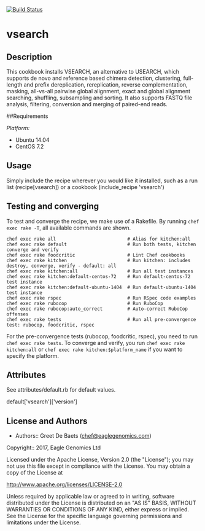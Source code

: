 [![Build Status](https://travis-ci.org/EagleGenomics-cookbooks/vsearch.svg?branch=master)](https://travis-ci.org/EagleGenomics-cookbooks/vsearch)

# vsearch

## Description

This cookbook installs VSEARCH, an alternative to USEARCH, which supports de novo and reference based chimera detection, clustering, full-length and prefix dereplication, rereplication, reverse complementation, masking, all-vs-all pairwise global alignment, exact and global alignment searching, shuffling, subsampling and sorting. It also supports FASTQ file analysis, filtering, conversion and merging of paired-end reads.

##Requirements

*Platform:*

* Ubuntu 14.04
* CentOS 7.2

## Usage
Simply include the recipe wherever you would like it installed, such as a run list (recipe[vsearch]) or a cookbook (include_recipe 'vsearch')


## Testing and converging
To test and converge the recipe, we make use of a Rakefile. By running `chef exec rake -T`, all available commands are shown.

```
chef exec rake all                          # Alias for kitchen:all
chef exec rake default                      # Run both tests, kitchen converge and verify
chef exec rake foodcritic                   # Lint Chef cookbooks
chef exec rake kitchen                      # Run kitchen: includes destroy, converge, verify - default: all
chef exec rake kitchen:all                  # Run all test instances
chef exec rake kitchen:default-centos-72    # Run default-centos-72 test instance
chef exec rake kitchen:default-ubuntu-1404  # Run default-ubuntu-1404 test instance
chef exec rake rspec                        # Run RSpec code examples
chef exec rake rubocop                      # Run RuboCop
chef exec rake rubocop:auto_correct         # Auto-correct RuboCop offenses
chef exec rake tests                        # Run all pre-convergence test: rubocop, foodcritic, rspec
```

For the pre-convergence tests (rubocop, foodcritic, rspec), you need to run `chef exec rake tests`.
To converge and verify, you run `chef exec rake kitchen:all` or `chef exec rake kitchen:$platform_name` if you want to specify the platform.

## Attributes

See attributes/default.rb for default values.

default['vsearch']['version']

## License and Authors

* Authors:: Greet De Baets (<chef@eaglegenomics.com>)

Copyright:: 2017, Eagle Genomics Ltd

Licensed under the Apache License, Version 2.0 (the "License");
you may not use this file except in compliance with the License.
You may obtain a copy of the License at

http://www.apache.org/licenses/LICENSE-2.0

Unless required by applicable law or agreed to in writing, software
distributed under the License is distributed on an "AS IS" BASIS,
WITHOUT WARRANTIES OR CONDITIONS OF ANY KIND, either express or implied.
See the License for the specific language governing permissions and
limitations under the License.
